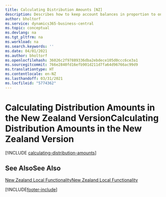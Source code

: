 ```yaml
---
title: Calculating Distribution Amounts [NZ]
description: Describes how to keep account balances in proportion to one another by reallocating the amount in one general ledger account to another in the New Zealand version.
author: bholtorf
ms.service: dynamics365-business-central
ms.topic: conceptual
ms.devlang: na
ms.tgt_pltfrm: na
ms.workload: na
ms.search.keywords: ''
ms.date: 04/01/2021
ms.author: bholtorf
ms.openlocfilehash: 36026c2f97889336dba2ebdece105d0ccc6ce3a1
ms.sourcegitcommit: 766e2840fd16efb901d211d7fa64d96766ac99d9
ms.translationtype: HT
ms.contentlocale: en-NZ
ms.lasthandoff: 03/31/2021
ms.locfileid: "5774362"
---
```

# <a name="calculating-distribution-amounts-in-the-new-zealand-version"></a><span data-ttu-id="db28e-103">Calculating Distribution Amounts in the New Zealand Version</span><span class="sxs-lookup"><span data-stu-id="db28e-103">Calculating Distribution Amounts in the New Zealand Version</span></span>

[!INCLUDE [calculating-distribution-amounts](../includes/AUNZ/calculating-distribution-amounts.md)]

## <a name="see-also"></a><span data-ttu-id="db28e-104">See Also</span><span class="sxs-lookup"><span data-stu-id="db28e-104">See Also</span></span>

[<span data-ttu-id="db28e-105">New Zealand Local Functionality</span><span class="sxs-lookup"><span data-stu-id="db28e-105">New Zealand Local Functionality</span></span>](new-zealand-local-functionality.md)  


[!INCLUDE[footer-include](../../includes/footer-banner.md)]